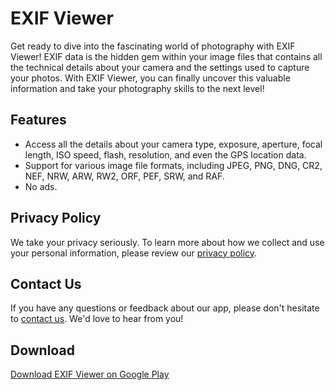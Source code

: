 # EXIF Viewer

Get ready to dive into the fascinating world of photography with EXIF Viewer! EXIF data is the hidden gem within your image files that contains all the technical details about your camera and the settings used to capture your photos. With EXIF Viewer, you can finally uncover this valuable information and take your photography skills to the next level!

## Features

-   Access all the details about your camera type, exposure, aperture, focal length, ISO speed, flash, resolution, and even the GPS location data.
-   Support for various image file formats, including JPEG, PNG, DNG, CR2, NEF, NRW, ARW, RW2, ORF, PEF, SRW, and RAF.
-   No ads.

## Privacy Policy

We take your privacy seriously. To learn more about how we collect and use your personal information, please review our [privacy policy](https://github.com/abport/ExifViewer/blob/main/PRIVACY_POLICY.md).

## Contact Us

If you have any questions or feedback about our app, please don't hesitate to [contact us](mailto:beheshtiwork@gmail.com). We'd love to hear from you!

## Download

[Download EXIF Viewer on Google Play](https://play.google.com/store/apps/details?id=com.aminbeheshti.exifviewer)
